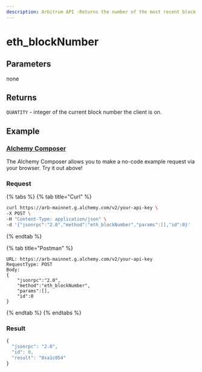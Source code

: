 ```yaml
---
description: Arbitrum API -Returns the number of the most recent block.
---
```


# eth\_blockNumber

## Parameters

none

## Returns

`QUANTITY` - integer of the current block number the client is on.

## Example

### [Alchemy Composer](https://composer.alchemyapi.io/?composer\_state=%7B%22chain%22%3A1%2C%22network%22%3A201%2C%22methodName%22%3A%22eth\_blockNumber%22%2C%22paramValues%22%3A%5B%5D%7D)

The Alchemy Composer allows you to make a no-code example request via your browser. Try it out above!

### Request

{% tabs %}
{% tab title="Curl" %}
```bash
curl https://arb-mainnet.g.alchemy.com/v2/your-api-key \
-X POST \
-H "Content-Type: application/json" \
-d '{"jsonrpc":"2.0","method":"eth_blockNumber","params":[],"id":0}'
```
{% endtab %}

{% tab title="Postman" %}
```http
URL: https://arb-mainnet.g.alchemy.com/v2/your-api-key
RequestType: POST
Body: 
{
    "jsonrpc":"2.0",
    "method":"eth_blockNumber",
    "params":[],
    "id":0
}
```
{% endtab %}
{% endtabs %}

### Result

```javascript
{
  "jsonrpc": "2.0",
  "id": 0,
  "result": "0xa1c054"
}
```
